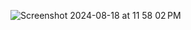 ![Screenshot 2024-08-18 at 11 58 02 PM](https://github.com/user-attachments/assets/eb759b8a-e51b-47ef-92cb-21bf9af5b8fe)


